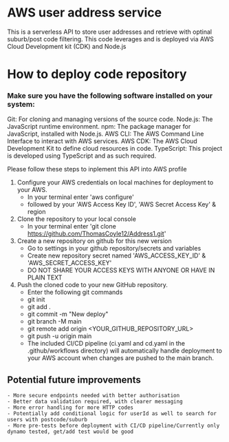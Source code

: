 # AWS user address service

This is a serverless API to store user addresses and retrieve with
optinal suburb/post code filtering. This code leverages and is deployed
via AWS Cloud Development kit (CDK) and Node.js

# How to deploy code repository

### Make sure you have the following software installed on your system:
Git: For cloning and managing versions of the source code.
Node.js: The JavaScript runtime environment.
npm: The package manager for JavaScript, installed with Node.js.
AWS CLI: The AWS Command Line Interface to interact with AWS services.
AWS CDK: The AWS Cloud Development Kit to define cloud resources in code.
TypeScript: This project is developed using TypeScript and as such required.

Please follow these steps to inplement this API into AWS profile

1. Configure your AWS credentials on local machines for deployment to your AWS.
    - In your terminal enter 'aws configure'
    - followed by your 'AWS Access Key ID', 'AWS Secret Access Key' & region
2. Clone the repository to your local console
    -  In your terminal enter 'git clone https://github.com/ThomasCoyle12/Address1.git'
3. Create a new repository on github for this new version
    - Go to settings in your github repository/secrets and variables
    - Create new repository secret named 'AWS_ACCESS_KEY_ID' & 'AWS_SECRET_ACCESS_KEY'
    - DO NOT SHARE YOUR ACCESS KEYS WITH ANYONE OR HAVE IN PLAIN TEXT
4. Push the cloned code to your new GitHub repository.
    - Enter the following git commands
    - git init
    - git add .
    - git commit -m "New deploy"
    - git branch -M main
    - git remote add origin <YOUR_GITHUB_REPOSITORY_URL>
    - git push -u origin main
    - The included CI/CD pipeline (ci.yaml and cd.yaml in the .github/workflows directory) 
      will automatically handle deployment to your AWS account when changes are pushed to the main branch.

## Potential future improvements
    - More secure endpoints needed with better authorisation
    - Better data validation required, with clearer messaging
    - More error handling for more HTTP codes
    - Potentially add conditional logic for userId as well to search for users with postcode/suburb 
    - More pre-tests before deployment with CI/CD pipeline/Currently only dynamo tested, get/add test would be good
